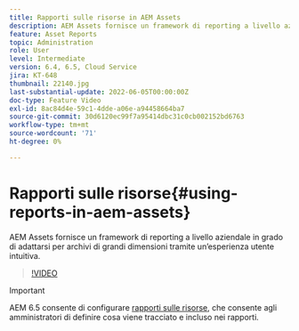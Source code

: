 ```yaml
---
title: Rapporti sulle risorse in AEM Assets
description: AEM Assets fornisce un framework di reporting a livello aziendale in grado di adattarsi per archivi di grandi dimensioni tramite un’esperienza utente intuitiva.
feature: Asset Reports
topic: Administration
role: User
level: Intermediate
version: 6.4, 6.5, Cloud Service
jira: KT-648
thumbnail: 22140.jpg
last-substantial-update: 2022-06-05T00:00:00Z
doc-type: Feature Video
exl-id: 8ac84d4e-59c1-4dde-a06e-a94458664ba7
source-git-commit: 30d6120ec99f7a95414dbc31c0cb002152bd6763
workflow-type: tm+mt
source-wordcount: '71'
ht-degree: 0%

---
```


# Rapporti sulle risorse{#using-reports-in-aem-assets}

AEM Assets fornisce un framework di reporting a livello aziendale in grado di adattarsi per archivi di grandi dimensioni tramite un’esperienza utente intuitiva.

>[!VIDEO](https://video.tv.adobe.com/v/22140?quality=12&learn=on)


>[!IMPORTANT]
>
>AEM 6.5 consente di configurare [rapporti sulle risorse](https://experienceleague.adobe.com/docs/experience-manager-65/assets/administer/asset-reports.html#prerequisite-for-reporting), che consente agli amministratori di definire cosa viene tracciato e incluso nei rapporti.
